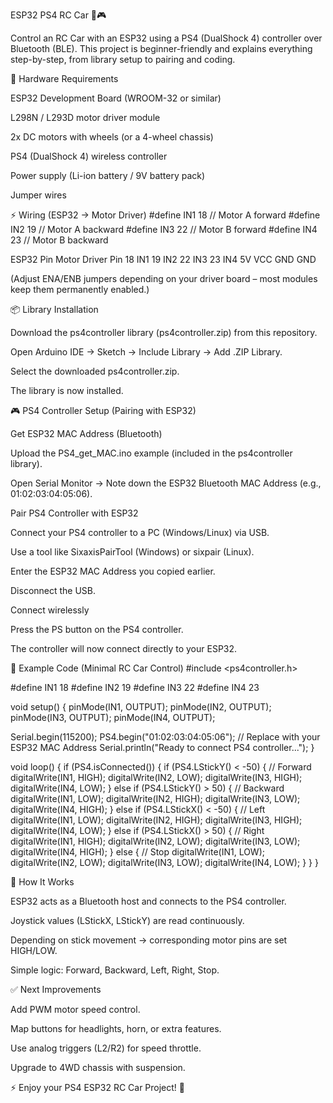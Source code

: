 ESP32 PS4 RC Car 🚗🎮

Control an RC Car with an ESP32 using a PS4 (DualShock 4) controller over Bluetooth (BLE). This project is beginner-friendly and explains everything step-by-step, from library setup to pairing and coding.

🔧 Hardware Requirements

ESP32 Development Board (WROOM-32 or similar)

L298N / L293D motor driver module

2x DC motors with wheels (or a 4-wheel chassis)

PS4 (DualShock 4) wireless controller

Power supply (Li-ion battery / 9V battery pack)

Jumper wires

⚡ Wiring (ESP32 → Motor Driver)
#define IN1 18   // Motor A forward
#define IN2 19   // Motor A backward
#define IN3 22   // Motor B forward
#define IN4 23   // Motor B backward

ESP32 Pin	Motor Driver Pin
18	IN1
19	IN2
22	IN3
23	IN4
5V	VCC
GND	GND

(Adjust ENA/ENB jumpers depending on your driver board – most modules keep them permanently enabled.)

📦 Library Installation

Download the ps4controller library (ps4controller.zip) from this repository.

Open Arduino IDE → Sketch → Include Library → Add .ZIP Library.

Select the downloaded ps4controller.zip.

The library is now installed.

🎮 PS4 Controller Setup (Pairing with ESP32)

Get ESP32 MAC Address (Bluetooth)

Upload the PS4_get_MAC.ino example (included in the ps4controller library).

Open Serial Monitor → Note down the ESP32 Bluetooth MAC Address (e.g., 01:02:03:04:05:06).

Pair PS4 Controller with ESP32

Connect your PS4 controller to a PC (Windows/Linux) via USB.

Use a tool like SixaxisPairTool (Windows) or sixpair (Linux).

Enter the ESP32 MAC Address you copied earlier.

Disconnect the USB.

Connect wirelessly

Press the PS button on the PS4 controller.

The controller will now connect directly to your ESP32.

🚀 Example Code (Minimal RC Car Control)
#include <ps4controller.h>

#define IN1 18
#define IN2 19
#define IN3 22
#define IN4 23

void setup() {
  pinMode(IN1, OUTPUT);
  pinMode(IN2, OUTPUT);
  pinMode(IN3, OUTPUT);
  pinMode(IN4, OUTPUT);

  Serial.begin(115200);
  PS4.begin("01:02:03:04:05:06"); // Replace with your ESP32 MAC Address
  Serial.println("Ready to connect PS4 controller...");
}

void loop() {
  if (PS4.isConnected()) {
    if (PS4.LStickY() < -50) {        // Forward
      digitalWrite(IN1, HIGH);
      digitalWrite(IN2, LOW);
      digitalWrite(IN3, HIGH);
      digitalWrite(IN4, LOW);
    } else if (PS4.LStickY() > 50) {  // Backward
      digitalWrite(IN1, LOW);
      digitalWrite(IN2, HIGH);
      digitalWrite(IN3, LOW);
      digitalWrite(IN4, HIGH);
    } else if (PS4.LStickX() < -50) { // Left
      digitalWrite(IN1, LOW);
      digitalWrite(IN2, HIGH);
      digitalWrite(IN3, HIGH);
      digitalWrite(IN4, LOW);
    } else if (PS4.LStickX() > 50) {  // Right
      digitalWrite(IN1, HIGH);
      digitalWrite(IN2, LOW);
      digitalWrite(IN3, LOW);
      digitalWrite(IN4, HIGH);
    } else {                          // Stop
      digitalWrite(IN1, LOW);
      digitalWrite(IN2, LOW);
      digitalWrite(IN3, LOW);
      digitalWrite(IN4, LOW);
    }
  }
}

📖 How It Works

ESP32 acts as a Bluetooth host and connects to the PS4 controller.

Joystick values (LStickX, LStickY) are read continuously.

Depending on stick movement → corresponding motor pins are set HIGH/LOW.

Simple logic: Forward, Backward, Left, Right, Stop.

✅ Next Improvements

Add PWM motor speed control.

Map buttons for headlights, horn, or extra features.

Use analog triggers (L2/R2) for speed throttle.

Upgrade to 4WD chassis with suspension.

⚡ Enjoy your PS4 ESP32 RC Car Project! 🚗